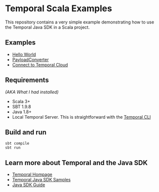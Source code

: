# Temporal Scala Examples

This repository contains a very simple example demonstrating how to use the Temporal Java SDK in a Scala project.

## Examples

- [Hello World](/HelloWorld)
- [PayloadConverter](/PayloadConverter)
- [Connect to Temporal Cloud](/Cloud)

## Requirements

*(AKA What I had installed)*

* Scala 3+
* SBT 1.9.8
* Java 1.8+
* Local Temporal Server. This is straightforward with the [Temporal CLI](https://github.com/temporalio/cli)

## Build and run

```
sbt compile
sbt run
```

## Learn more about Temporal and the Java SDK

* [Temporal Hompage](https://temporal.io/)
* [Temporal Java SDK Samples](https://github.com/temporalio/samples-java)
* [Java SDK Guide](https://docs.temporal.io/dev-guide/java)
